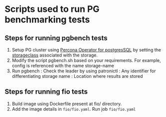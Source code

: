 # Scripts used to run PG benchmarking tests

## Steps for running pgbench tests

1. Setup PG cluster using [Percona Operator for postgresSQL](https://docs.percona.com/percona-operator-for-postgresql/2.0/index.html) by setting the [storageclass](https://github.com/percona/percona-postgresql-operator/blob/988cd8a7ef01b1171ee4c3346c1138970edc00fa/deploy/cr.yaml#L223) associated with the storage.
2. Modify the script pgbench.sh based on your requirements. For example, config is referenced with the name storage-name
3. Run pgbench <leader-pod-identifier> <identifier-of-storage> <results-location>
   <leader-pod-identifier> : Check the leader by using patronictl
   <identifier-of-storage> : Any identifier for differentiating storage name
   <results-location> : Location where results are stored


## Steps for running fio tests

1. Build image using Dockerfile present at fio/ directory. 
2. Add the image details in `fio/fio.yaml`. Run job `fio/fio.yaml` 